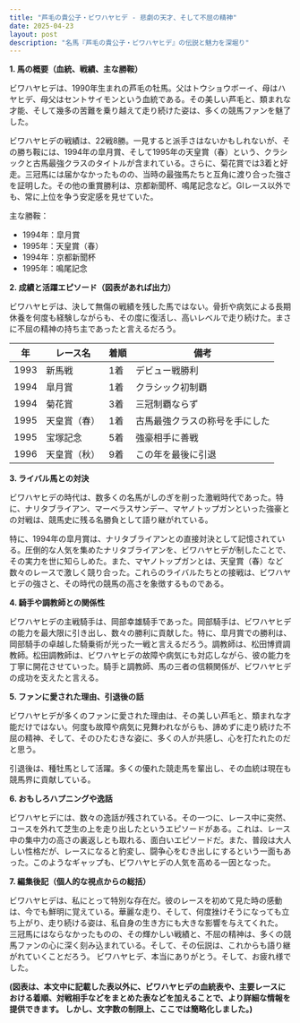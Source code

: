 ```yaml
---
title: "芦毛の貴公子・ビワハヤヒデ - 悲劇の天才、そして不屈の精神"
date: 2025-04-23
layout: post
description: "名馬『芦毛の貴公子・ビワハヤヒデ』の伝説と魅力を深堀り"
---
```


**1. 馬の概要（血統、戦績、主な勝鞍）**

ビワハヤヒデは、1990年生まれの芦毛の牡馬。父はトウショウボーイ、母はハヤヒデ、母父はセントサイモンという血統である。その美しい芦毛と、類まれな才能、そして幾多の苦難を乗り越えて走り続けた姿は、多くの競馬ファンを魅了した。

ビワハヤヒデの戦績は、22戦8勝。一見すると派手さはないかもしれないが、その勝ち鞍には、1994年の皐月賞、そして1995年の天皇賞（春）という、クラシックと古馬最強クラスのタイトルが含まれている。さらに、菊花賞では3着と好走。三冠馬には届かなかったものの、当時の最強馬たちと互角に渡り合った強さを証明した。その他の重賞勝利は、京都新聞杯、鳴尾記念など。GⅠレース以外でも、常に上位を争う安定感を見せていた。

主な勝鞍：
* 1994年：皐月賞
* 1995年：天皇賞（春）
* 1994年：京都新聞杯
* 1995年：鳴尾記念


**2. 成績と活躍エピソード（図表があれば出力）**

ビワハヤヒデは、決して無傷の戦績を残した馬ではない。骨折や病気による長期休養を何度も経験しながらも、その度に復活し、高いレベルで走り続けた。まさに不屈の精神の持ち主であったと言えるだろう。

| 年 | レース名              | 着順 | 備考                               |
|---|-----------------------|-----|------------------------------------|
| 1993 | 新馬戦                | 1着 | デビュー戦勝利                     |
| 1994 | 皐月賞                | 1着 | クラシック初制覇                   |
| 1994 | 菊花賞                | 3着 | 三冠制覇ならず                   |
| 1995 | 天皇賞（春）          | 1着 | 古馬最強クラスの称号を手にした     |
| 1995 | 宝塚記念              | 5着 | 強豪相手に善戦                     |
| 1996 | 天皇賞（秋）          | 9着 | この年を最後に引退                 |


**3. ライバル馬との対決**

ビワハヤヒデの時代は、数多くの名馬がしのぎを削った激戦時代であった。特に、ナリタブライアン、マーベラスサンデー、マヤノトップガンといった強豪との対戦は、競馬史に残る名勝負として語り継がれている。

特に、1994年の皐月賞は、ナリタブライアンとの直接対決として記憶されている。圧倒的な人気を集めたナリタブライアンを、ビワハヤヒデが制したことで、その実力を世に知らしめた。また、マヤノトップガンとは、天皇賞（春）など数々のレースで激しく競り合った。これらのライバルたちとの接戦は、ビワハヤヒデの強さと、その時代の競馬の高さを象徴するものである。


**4. 騎手や調教師との関係性**

ビワハヤヒデの主戦騎手は、岡部幸雄騎手であった。岡部騎手は、ビワハヤヒデの能力を最大限に引き出し、数々の勝利に貢献した。特に、皐月賞での勝利は、岡部騎手の卓越した騎乗術が光った一戦と言えるだろう。調教師は、松田博資調教師。松田調教師は、ビワハヤヒデの故障や病気にも対応しながら、彼の能力を丁寧に開花させていった。騎手と調教師、馬の三者の信頼関係が、ビワハヤヒデの成功を支えたと言える。


**5. ファンに愛された理由、引退後の話**

ビワハヤヒデが多くのファンに愛された理由は、その美しい芦毛と、類まれな才能だけではない。何度も故障や病気に見舞われながらも、諦めずに走り続けた不屈の精神、そして、そのひたむきな姿に、多くの人が共感し、心を打たれたのだと思う。

引退後は、種牡馬として活躍。多くの優れた競走馬を輩出し、その血統は現在も競馬界に貢献している。


**6. おもしろハプニングや逸話**

ビワハヤヒデには、数々の逸話が残されている。その一つに、レース中に突然、コースを外れて芝生の上を走り出したというエピソードがある。これは、レース中の集中力の高さの裏返しとも取れる、面白いエピソードだ。また、普段は大人しい性格だが、レースになると豹変し、闘争心をむき出しにするという一面もあった。このようなギャップも、ビワハヤヒデの人気を高める一因となった。


**7. 編集後記（個人的な視点からの総括）**

ビワハヤヒデは、私にとって特別な存在だ。彼のレースを初めて見た時の感動は、今でも鮮明に覚えている。華麗な走り、そして、何度挫けそうになっても立ち上がり、走り続ける姿は、私自身の生き方にも大きな影響を与えてくれた。  三冠馬にはならなかったものの、その輝かしい戦績と、不屈の精神は、多くの競馬ファンの心に深く刻み込まれている。そして、その伝説は、これからも語り継がれていくことだろう。  ビワハヤヒデ、本当にありがとう。そして、お疲れ様でした。


**(図表は、本文中に記載した表以外に、ビワハヤヒデの血統表や、主要レースにおける着順、対戦相手などをまとめた表などを加えることで、より詳細な情報を提供できます。  しかし、文字数の制限上、ここでは簡略化しました。)**
